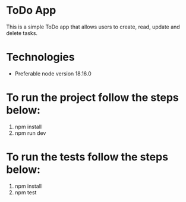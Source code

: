# ToDo App

This is a simple ToDo app that allows users to create, read, update and delete tasks.

# Technologies
- Preferable node version 18.16.0

# To run the project follow the steps below:
1. npm install
2. npm run dev


# To run the tests follow the steps below:
1. npm install
2. npm test